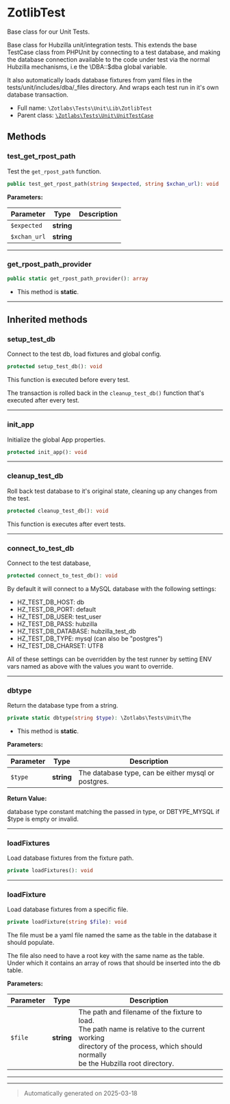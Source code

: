 
# ZotlibTest

Base class for our Unit Tests.

Base class for Hubzilla unit/integration tests. This extends the base
TestCase class from PHPUnit by connecting to a test database, and making the
database connection available to the code under test via the normal Hubzilla
mechanisms, i.e the \DBA::$dba global variable.

It also automatically loads database fixtures from yaml files in the
tests/unit/includes/dba/_files directory. And wraps each test run in it's
own database transaction.

* Full name: `\Zotlabs\Tests\Unit\Lib\ZotlibTest`
* Parent class: [`\Zotlabs\Tests\Unit\UnitTestCase`](../UnitTestCase.md)




## Methods


### test_get_rpost_path

Test the `get_rpost_path` function.

```php
public test_get_rpost_path(string $expected, string $xchan_url): void
```








**Parameters:**

| Parameter | Type | Description |
|-----------|------|-------------|
| `$expected` | **string** |  |
| `$xchan_url` | **string** |  |





***

### get_rpost_path_provider



```php
public static get_rpost_path_provider(): array
```



* This method is **static**.








***


## Inherited methods


### setup_test_db

Connect to the test db, load fixtures and global config.

```php
protected setup_test_db(): void
```

This function is executed before every test.

The transaction is rolled back in the `cleanup_test_db()` function
that's executed after every test.










***

### init_app

Initialize the global App properties.

```php
protected init_app(): void
```












***

### cleanup_test_db

Roll back test database to it's original state, cleaning up
any changes from the test.

```php
protected cleanup_test_db(): void
```

This function is executes after evert tests.










***

### connect_to_test_db

Connect to the test database,

```php
protected connect_to_test_db(): void
```

By default it will connect to a MySQL database with the following settings:

  - HZ_TEST_DB_HOST: db
  - HZ_TEST_DB_PORT: default
  - HZ_TEST_DB_USER: test_user
  - HZ_TEST_DB_PASS: hubzilla
  - HZ_TEST_DB_DATABASE: hubzilla_test_db
  - HZ_TEST_DB_TYPE: mysql (can also be "postgres")
  - HZ_TEST_DB_CHARSET: UTF8

All of these settings can be overridden by the test runner by setting ENV vars
named as above with the values you want to override.










***

### dbtype

Return the database type from a string.

```php
private static dbtype(string $type): \Zotlabs\Tests\Unit\The
```



* This method is **static**.




**Parameters:**

| Parameter | Type | Description |
|-----------|------|-------------|
| `$type` | **string** | The database type, can be either mysql or postgres. |


**Return Value:**

database type constant matching the passed in type, or DBTYPE_MYSQL
if $type is empty or invalid.




***

### loadFixtures

Load database fixtures from the fixture path.

```php
private loadFixtures(): void
```












***

### loadFixture

Load database fixtures from a specific file.

```php
private loadFixture(string $file): void
```

The file must be a yaml file named the same as the table in the database
it should populate.

The file also need to have a root key with the same name as the table.
Under which it contains an array of rows that should be inserted into
the db table.






**Parameters:**

| Parameter | Type | Description |
|-----------|------|-------------|
| `$file` | **string** | The path and filename of the fixture to load.<br />The path name is relative to the current working<br />directory of the process, which should normally<br />be the Hubzilla root directory. |





***


***
> Automatically generated on 2025-03-18
